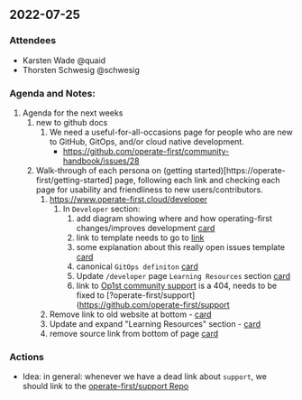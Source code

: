 ## 2022-07-25

### Attendees
- Karsten Wade @quaid 
- Thorsten Schwesig @schwesig

### Agenda and Notes:
1. Agenda for the next weeks
   1. new to github docs
      1. We need a useful-for-all-occasions page for people who are new to GitHub, GitOps, and/or cloud native development.
         - https://github.com/operate-first/community-handbook/issues/28
   1. Walk-through of each persona on (getting started)[https://operate-first/getting-started] page, following each link and checking each page for usability and friendliness to new users/contributors.
      1. https://www.operate-first.cloud/developer
         1. In `Developer` section:
            1. add diagram showing where and how operating-first changes/improves development [card](https://github.com/orgs/operate-first/projects/49#card-84496509)
            1. link to template needs to go to [link](https://github.com/operate-first/support/issues/new?assignees=&labels=kind%2Fquestion&template=1_question.yaml&title=%3Cyour-issue-title%3E)
            1. some explanation about this really open issues template [card](https://github.com/orgs/operate-first/projects/49#card-84496679)
            1. canonical `GitOps definiton` [card](https://github.com/orgs/operate-first/projects/49#card-84496739)
            1. Update `/developer` page `Learning Resources` section [card](https://github.com/orgs/operate-first/projects/49#card-84496926)
            1. link to [Op1st community support](https://www.operate-first.cloud/community-handbook/support/README.md) is a 404, needs to be fixed to [?operate-first/support](https://github.com/operate-first/support
        1. Remove link to old website at bottom - [card](https://github.com/orgs/operate-first/projects/49#card-84496848)
        1. Update and expand "Learning Resources" section - [card](https://github.com/orgs/operate-first/projects/49#card-84496926) 
        1. remove source link from bottom of page [card](https://github.com/orgs/operate-first/projects/49#card-84496884)

### Actions
- Idea: in general: whenever we have a dead link about `support`, we should link to the [operate-first/support Repo](https://github.com/operate-first/support)
